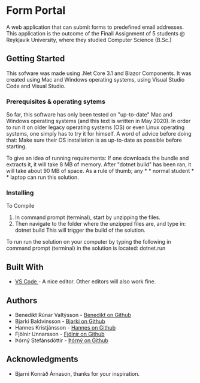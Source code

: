# Form Portal
A web application that can submit forms to predefined email addresses. This application is the outcome of the Finall Assignment of 5 students @ Reykjavik University, where they studied Computer Science (B.Sc.)

## Getting Started
This sofware was made using .Net Core 3.1 and Blazor Components. It was created using Mac and Windows operating systems, using Visual Studio Code and Visual Studio.
### Prerequisites & operating sytems
So far, this software has only been tested on "up-to-date" Mac and Windows operating systems (and this text is written in May 2020).
In order to run it on older legacy operating systems (OS) or even Linux operating systems, one simply has to try it for himself. A word of advice before doing that: Make sure their OS installation is as up-to-date as possible before starting.

To give an idea of running requirements: If one downloads the bundle and extracts it, it will take 8 MB of memory. After "dotnet build" has been ran, it will take about 90 MB of space. As a rule of thumb; any * * normal student * * laptop can run this solution.

### Installing

To Compile
1) In command prompt (terminal), start by unzipping the files. 
2) Then navigate to the folder where the unzipped files are, and type in: dotnet build 
This will trigger the build of the solution.

To run
run the solution on your computer by typing the following in command prompt (terminal) in the solution is located:
    dotnet.run 

## Built With
* [VS Code ](https://code.visualstudio.com/) - A nice editor. Other editors will also work fine.

## Authors
* Benedikt Rúnar Valtýsson - [Benedikt on Github](https://github.com/BenediktRunar)
* Bjarki Baldvinsson - [Bjarki on Github](https://github.com/Bjarkibadda)
* Hannes Kristjánsson - [Hannes on Github](https://github.com/hkristjansson)
* Fjölnir Unnarsson - [Fjölnir on Github](https://github.com/fjolnirunnarsson)
* Þórný Stefánsdóttir - [Þórný on Github](https://github.com/thornystefans)

## Acknowledgments
* Bjarni Konráð Árnason, thanks for your inspiration.









